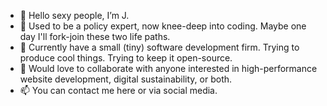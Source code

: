 - 👋 Hello sexy people, I’m J.
- 👀 Used to be a policy expert, now knee-deep into coding. Maybe one day I'll fork-join these two life paths. 
- 🌱 Currently have a small (tiny) software development firm. Trying to produce cool things. Trying to keep it open-source. 
- 💞️ Would love to collaborate with anyone interested in high-performance website development, digital sustainability, or both.
- 📫 You can contact me here or via social media.

<!---
jbolns/jbolns is a ✨ special ✨ repository because its `README.md` (this file) appears on your GitHub profile.
You can click the Preview link to take a look at your changes.
--->
